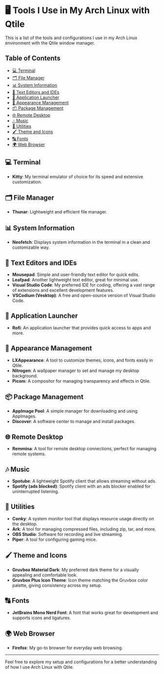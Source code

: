 # 🖥️ Tools I Use in My Arch Linux with Qtile

This is a list of the tools and configurations I use in my Arch Linux environment with the Qtile window manager.

## Table of Contents
- [💻 Terminal](#-terminal)
- [🗂️ File Manager](#%EF%B8%8F-file-manager)
- [📊 System Information](#-system-information)
- [📝 Text Editors and IDEs](#-text-editors-and-ides)
- [🚀 Application Launcher](#-application-launcher)
- [🎨 Appearance Management](#-appearance-management)
- [📦 Package Management](#-package-management)
- [🌐 Remote Desktop](#-remote-desktop)
- [🎶 Music](#-music)
- [🔧 Utilities](#-utilities)
- [🖌️ Theme and Icons](#%EF%B8%8F-theme-and-icons)
- [🔠 Fonts](#-fonts)
- [🌍 Web Browser](#-web-browser)

## 💻 Terminal
- **Kitty**: My terminal emulator of choice for its speed and extensive customization.

## 🗂️ File Manager
- **Thunar**: Lightweight and efficient file manager.

## 📊 System Information
- **Neofetch**: Displays system information in the terminal in a clean and customizable way.

## 📝 Text Editors and IDEs
- **Mousepad**: Simple and user-friendly text editor for quick edits.
- **Leafpad**: Another lightweight text editor, great for minimal use.
- **Visual Studio Code**: My preferred IDE for coding, offering a vast range of extensions and excellent development features.
- **VSCodium (Vesktop)**: A free and open-source version of Visual Studio Code.

## 🚀 Application Launcher
- **Rofi**: An application launcher that provides quick access to apps and more.

## 🎨 Appearance Management
- **LXAppearance**: A tool to customize themes, icons, and fonts easily in Qtile.
- **Nitrogen**: A wallpaper manager to set and manage my desktop background.
- **Picom**: A compositor for managing transparency and effects in Qtile.

## 📦 Package Management
- **AppImage Pool**: A simple manager for downloading and using AppImages.
- **Discover**: A software center to manage and install packages.

## 🌐 Remote Desktop
- **Remmina**: A tool for remote desktop connections, perfect for managing remote systems.

## 🎶 Music
- **Spotube**: A lightweight Spotify client that allows streaming without ads.
- **Spotify (ads blocked)**: Spotify client with an ads blocker enabled for uninterrupted listening.

## 🔧 Utilities
- **Conky**: A system monitor tool that displays resource usage directly on the desktop.
- **Ark**: A tool for managing compressed files, including zip, tar, and more.
- **OBS Studio**: Software for recording and live streaming.
- **Piper**: A tool for configuring gaming mice.

## 🖌️ Theme and Icons
- **Gruvbox Material Dark**: My preferred dark theme for a visually appealing and comfortable look.
- **Gruvbox Plus Icon Theme**: Icon theme matching the Gruvbox color palette, giving consistency across my setup.

## 🔠 Fonts
- **JetBrains Mono Nerd Font**: A font that works great for development and supports icons and ligatures.

## 🌍 Web Browser
- **Firefox**: My go-to browser for everyday web browsing.

---

Feel free to explore my setup and configurations for a better understanding of how I use Arch Linux with Qtile.
